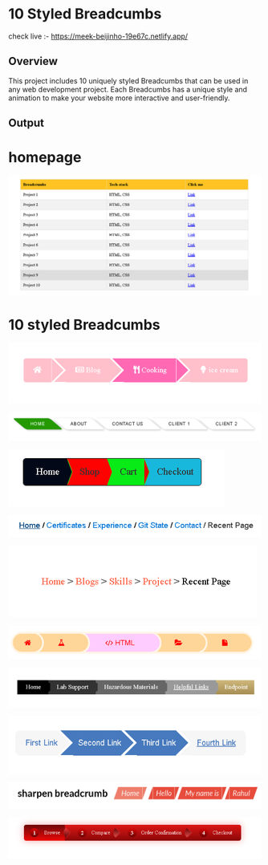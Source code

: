 # 10 Styled Breadcumbs

check live :- https://meek-beijinho-19e67c.netlify.app/

## Overview
This project includes 10 uniquely styled Breadcumbs that can be used in any web development project. Each Breadcumbs has a unique style and animation to make your website more interactive and user-friendly.

## Output

# homepage

![alt text](image.png)

# 10 styled Breadcumbs

![alt text](image-1.png)

![alt text](image-2.png)

![alt text](image-3.png)

![alt text](image-4.png)

![alt text](image-5.png)

![alt text](image-6.png)

![alt text](image-7.png)

![alt text](image-8.png)

![alt text](image-9.png)

![alt text](image-10.png)